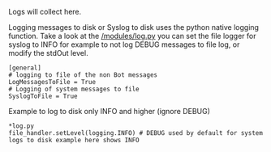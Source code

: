 Logs will collect here.

Logging messages to disk or Syslog to disk uses the python native logging function. Take a look at the [/modules/log.py](/modules/log.py) you can set the file logger for syslog to INFO for example to not log DEBUG messages to file log, or modify the stdOut level.
```
[general]
# logging to file of the non Bot messages
LogMessagesToFile = True
# Logging of system messages to file
SyslogToFile = True
```
Example to log to disk only INFO and higher (ignore DEBUG)
```
*log.py
file_handler.setLevel(logging.INFO) # DEBUG used by default for system logs to disk example here shows INFO
```